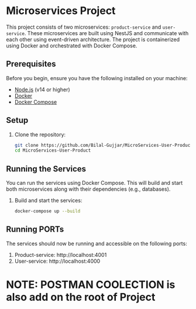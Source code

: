 # Microservices Project

This project consists of two microservices: `product-service` and `user-service`. These microservices are built using NestJS and communicate with each other using event-driven architecture. The project is containerized using Docker and orchestrated with Docker Compose.



## Prerequisites

Before you begin, ensure you have the following installed on your machine:

- [Node.js](https://nodejs.org/) (v14 or higher)
- [Docker](https://www.docker.com/)
- [Docker Compose](https://docs.docker.com/compose/)

## Setup

1. Clone the repository:

   ```bash
   git clone https://github.com/Bilal-Gujjar/MicroServices-User-Product.git
   cd MicroServices-User-Product

## Running the Services

You can run the services using Docker Compose. This will build and start both microservices along with their dependencies (e.g., databases).

1. Build and start the services:

   ```bash
   docker-compose up --build

## Running PORTs
The services should now be running and accessible on the following ports:
1. Product-service: http://localhost:4001
2. User-service: http://localhost:4000

# NOTE:  POSTMAN COOLECTION is also add on the root of Project

